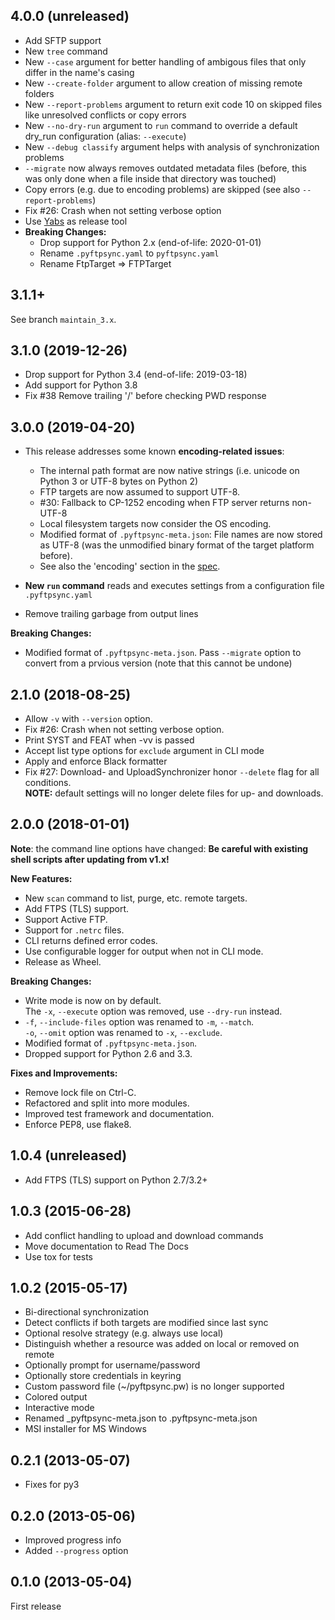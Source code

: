 4.0.0 (unreleased)
------------------
- Add SFTP support
- New `tree` command
- New `--case` argument for better handling of ambigous files that only differ
  in the name's casing
- New `--create-folder` argument to allow creation of missing remote folders
- New `--report-problems` argument to return exit code 10 on skipped files
  like unresolved conflicts or copy errors
- New `--no-dry-run` argument to `run` command to override a default dry_run 
  configuration (alias: `--execute`)
- New `--debug classify` argument helps with analysis of synchronization problems
- `--migrate` now always removes outdated metadata files (before, this was only
  done when a file inside that directory was touched)
- Copy errors (e.g. due to encoding problems) are skipped (see also `--report-problems`)
- Fix #26: Crash when not setting verbose option
- Use [Yabs](https://github.com/mar10/yabs) as release tool
- **Breaking Changes:**
  - Drop support for Python 2.x (end-of-life: 2020-01-01)
  - Rename `.pyftpsync.yaml` to `pyftpsync.yaml`
  - Rename FtpTarget => FTPTarget

3.1.1+
------
See branch `maintain_3.x`.

3.1.0 (2019-12-26)
------------------
- Drop support for Python 3.4 (end-of-life: 2019-03-18)
- Add support for Python 3.8
- Fix #38 Remove trailing '/' before checking PWD response

3.0.0 (2019-04-20)
------------------
- This release addresses some known **encoding-related issues**:
  - The internal path format are now native strings (i.e. unicode on Python 3 
    or UTF-8 bytes on Python 2)
  - FTP targets are now assumed to support UTF-8.
  - #30: Fallback to CP-1252 encoding when FTP server returns non-UTF-8
  - Local filesystem targets now consider the OS encoding.
  - Modified format of `.pyftpsync-meta.json`: File names are now stored as UTF-8
    (was the unmodified binary format of the target platform before).
  - See also the 'encoding' section in the 
    [spec](https://github.com/mar10/pyftpsync/blob/master/docs/sphinx/pyftpsync-spec.pdf).

- **New `run` command** reads and executes settings from a configuration file
  `.pyftpsync.yaml`
- Remove trailing garbage from output lines

**Breaking Changes:**
  - Modified format of `.pyftpsync-meta.json`.
    Pass `--migrate` option to convert from a prvious version (note that this
    cannot be undone)

2.1.0 (2018-08-25)
------------------
- Allow `-v` with `--version` option.
- Fix #26: Crash when not setting verbose option.
- Print SYST and FEAT when -vv is passed
- Accept list type options for `exclude` argument in CLI mode
- Apply and enforce Black formatter
- Fix #27: Download- and UploadSynchronizer honor `--delete` flag for all 
  conditions.<br>
  **NOTE:** default settings will no longer delete files for up- and downloads.

2.0.0 (2018-01-01)
------------------
**Note**: the command line options have changed:
**Be careful with existing shell scripts after updating from v1.x!**

**New Features:**
- New `scan` command to list, purge, etc. remote targets.
- Add FTPS (TLS) support.
- Support Active FTP.
- Support for `.netrc` files.
- CLI returns defined error codes.
- Use configurable logger for output when not in CLI mode.
- Release as Wheel.

**Breaking Changes:**
- Write mode is now on by default.<br>
  The `-x`, `--execute` option was removed, use `--dry-run` instead.
- `-f`, `--include-files` option was renamed to `-m`, `--match`.<br>
  `-o`, `--omit` option was renamed to `-x`, `--exclude`.
- Modified format of `.pyftpsync-meta.json`.
- Dropped support for Python 2.6 and 3.3.

**Fixes and Improvements:**
- Remove lock file on Ctrl-C.
- Refactored and split into more modules.
- Improved test framework and documentation.
- Enforce PEP8, use flake8.

1.0.4 (unreleased)
------------------
- Add FTPS (TLS) support on Python 2.7/3.2+

1.0.3 (2015-06-28)
------------------
- Add conflict handling to upload and download commands
- Move documentation to Read The Docs
- Use tox for tests

1.0.2 (2015-05-17)
------------------
- Bi-directional synchronization
- Detect conflicts if both targets are modified since last sync
- Optional resolve strategy (e.g. always use local)
- Distinguish whether a resource was added on local or removed on remote
- Optionally prompt for username/password
- Optionally store credentials in keyring
- Custom password file (~/pyftpsync.pw) is no longer supported
- Colored output
- Interactive mode
- Renamed _pyftpsync-meta.json to .pyftpsync-meta.json
- MSI installer for MS Windows

0.2.1 (2013-05-07)
------------------
- Fixes for py3

0.2.0 (2013-05-06)
------------------
- Improved progress info
- Added `--progress` option

0.1.0 (2013-05-04)
------------------
First release
